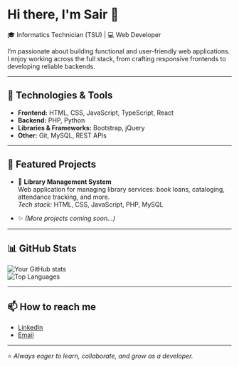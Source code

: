 # Hi there, I'm Sair 👋

🎓 Informatics Technician (TSU) | 💻 Web Developer  

I’m passionate about building functional and user-friendly web applications.  
I enjoy working across the full stack, from crafting responsive frontends to developing reliable backends.  

---

## 🔧 Technologies & Tools

- **Frontend:** HTML, CSS, JavaScript, TypeScript, React  
- **Backend:** PHP, Python  
- **Libraries & Frameworks:** Bootstrap, jQuery  
- **Other:** Git, MySQL, REST APIs  

---

## 📂 Featured Projects

- 🚀 **Library Management System**  
  Web application for managing library services: book loans, cataloging, attendance tracking, and more.  
  *Tech stack:* HTML, CSS, JavaScript, PHP, MySQL  

- ✨ *(More projects coming soon...)*  

---

## 📊 GitHub Stats

![Your GitHub stats](https://github-readme-stats.vercel.app/api?username=sair-gp&show_icons=true&theme=tokyonight)  
![Top Languages](https://github-readme-stats.vercel.app/api/top-langs/?username=sair-gp&layout=compact&theme=tokyonight)

---

## 📫 How to reach me

- [LinkedIn](https://linkedin.com/in/your-linkedin)  
- [Email](mailto:your@email.com)  

---

⭐️ *Always eager to learn, collaborate, and grow as a developer.*
